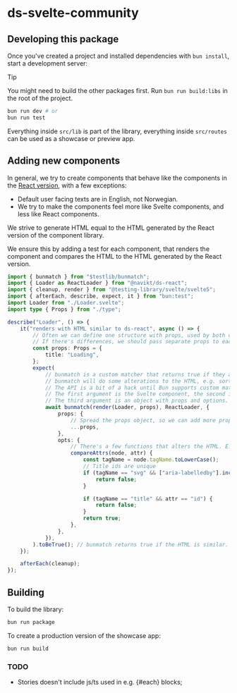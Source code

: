 # ds-svelte-community

## Developing this package

Once you've created a project and installed dependencies with `bun install`, start a development server:

> [!TIP]
> You might need to build the other packages first. Run `bun run build:libs` in the root of the project.

```bash
bun run dev # or
bun run test
```

Everything inside `src/lib` is part of the library, everything inside `src/routes` can be used as a showcase or preview app.

## Adding new components

In general, we try to create components that behave like the components in the [React version](https://github.com/navikt/aksel/tree/main/%40navikt/core/react), with a few exceptions:

- Default user facing texts are in English, not Norwegian.
- We try to make the components feel more like Svelte components, and less like React components.

We strive to generate HTML equal to the HTML generated by the React version of the component library.

We ensure this by adding a test for each component, that renders the component and compares the HTML to the HTML generated by the React version.

```typescript
import { bunmatch } from "$testlib/bunmatch";
import { Loader as ReactLoader } from "@navikt/ds-react";
import { cleanup, render } from "@testing-library/svelte/svelte5";
import { afterEach, describe, expect, it } from "bun:test";
import Loader from "./Loader.svelte";
import type { Props } from "./type";

describe("Loader", () => {
	it("renders with HTML similar to ds-react", async () => {
		// Often we can define one structure with props, used by both components.
		// If there's differences, we should pass separate props to each component.
		const props: Props = {
			title: "Loading",
		};
		expect(
			// bunmatch is a custom matcher that returns true if they are similar.
			// bunmatch will do some alterations to the HTML, e.g. sort attributes, classes and format the html.
			// The API is a bit of a hack until Bun supports custom matchers.
			// The first argument is the Svelte component, the second is the React component.
			// The third argument is an object with props and options.
			await bunmatch(render(Loader, props), ReactLoader, {
				props: {
					// Spread the props object, so we can add more props if needed.
					...props,
				},
				opts: {
					// There's a few functions that alters the HTML. E.g. this one removes any attribute where the function returns false.
					compareAttrs(node, attr) {
						const tagName = node.tagName.toLowerCase();
						// Title ids are unique
						if (tagName == "svg" && ["aria-labelledby"].includes(attr)) {
							return false;
						}

						if (tagName == "title" && attr == "id") {
							return false;
						}
						return true;
					},
				},
			}),
		).toBeTrue(); // bunmatch returns true if the HTML is similar.
	});

	afterEach(cleanup);
});
```

## Building

To build the library:

```bash
bun run package
```

To create a production version of the showcase app:

```bash
bun run build
```

### TODO

- Stories doesn't include js/ts used in e.g. {#each} blocks;
